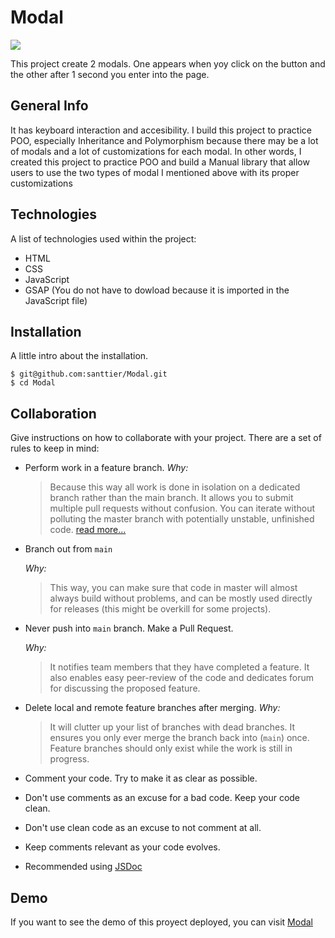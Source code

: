 # Modal

![](https://learnjavascript.today/images/comps/modal.gif)

This project create 2 modals. One appears when yoy click on the button and the other after 1 second you enter into the page.
## General Info
It has keyboard interaction and accesibility. I build this project to practice POO, especially Inheritance and Polymorphism because there may be a lot of modals and a lot of customizations 
for each modal. In other words, I created this project to practice POO and build a Manual library that allow users to use the two types of modal I mentioned above with its proper customizations
## Technologies
A list of technologies used within the project:
- HTML
- CSS
- JavaScript
- GSAP (You do not have to dowload because it is imported in the JavaScript file) 
## Installation
A little intro about the installation. 
```
$ git@github.com:santtier/Modal.git
$ cd Modal
```

## Collaboration
Give instructions on how to collaborate with your project.
There are a set of rules to keep in mind:

- Perform work in a feature branch.
  _Why:_
  > Because this way all work is done in isolation on a dedicated branch rather than the main branch. It allows you to submit multiple pull requests without confusion. You can iterate without polluting the master branch with potentially unstable, unfinished code. [read more...](https://www.atlassian.com/git/tutorials/comparing-workflows#feature-branch-workflow)
- Branch out from `main`

  _Why:_

  > This way, you can make sure that code in master will almost always build without problems, and can be mostly used directly for releases (this might be overkill for some projects).

- Never push into `main` branch. Make a Pull Request.

  _Why:_

  > It notifies team members that they have completed a feature. It also enables easy peer-review of the code and dedicates forum for discussing the proposed feature.

- Delete local and remote feature branches after merging.
  _Why:_
  > It will clutter up your list of branches with dead branches. It ensures you only ever merge the branch back into (`main`) once. Feature branches should only exist while the work is still in progress.

- Comment your code. Try to make it as clear as possible.
- Don't use comments as an excuse for a bad code. Keep your code clean.
- Don't use clean code as an excuse to not comment at all.
- Keep comments relevant as your code evolves.
- Recommended using [JSDoc](https://www.youtube.com/watch?v=r0H-acWQS6c)

## Demo
If you want to see the demo of this proyect deployed, you can visit [Modal](https://santtier.github.io/Modal/ "Modal")


